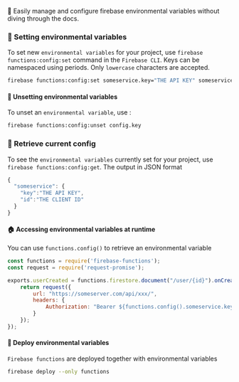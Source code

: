 :rocket: Easily manage and configure firebase environmental variables without diving through the docs.

### 🥳 Setting environmental variables
To set new `environmental variables` for your project, use `firebase functions:config:set` command in the `Firebase CLI`. Keys
can be namespaced using periods. Only `lowercase` characters are accepted.

```bash
firebase functions:config:set someservice.key="THE API KEY" someservice.id="THE CLIENT ID"
```

#### 🚚 Unsetting environmental variables
To unset an `environmental variable`, use :
```bash
firebase functions:config:unset config.key
```


### 🤖 Retrieve current config
To see the `environmental variables` currently set for your project, use `firebase functions:config:get`. The output in JSON format
```js
{
  "someservice": {
    "key":"THE API KEY",
    "id":"THE CLIENT ID"
  }
}
```

#### 🏠 Accessing environmental variables at runtime
You can use `functions.config()` to retrieve an environmental variable

```js
const functions = require('firebase-functions');
const request = require('request-promise');

exports.userCreated = functions.firestore.document("/user/{id}").onCreate((snap, context) => {
    return request({ 
        url: "https://someserver.com/api/xxx/",
        headers: {
            Authorization: "Bearer ${functions.config().someservice.key}"
        }
    });
});
```

#### 🌮 Deploy environmental variables
`Firebase functions` are deployed together with environmental variables
```bash
firebase deploy --only functions
```


